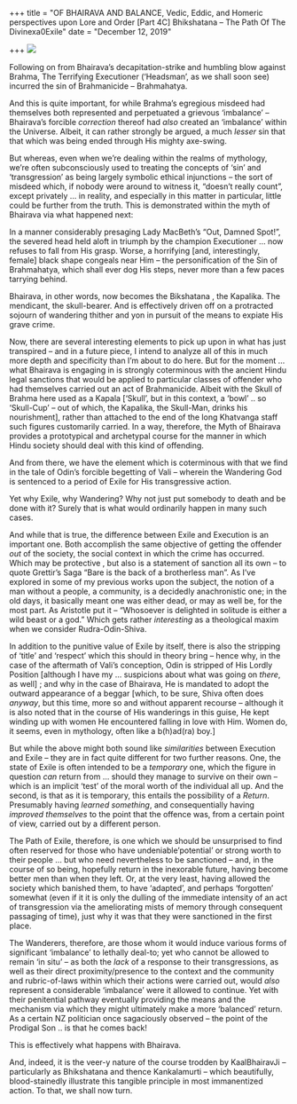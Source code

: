 +++
title = "OF BHAIRAVA AND BALANCE, Vedic, Eddic, and Homeric perspectives upon Lore and Order [Part 4C] Bhikshatana – The Path Of The Divinexa0Exile"
date = "December 12, 2019"

+++
![](https://aryaakasha.files.wordpress.com/2019/12/80228066_10162661533515574_3845115827326025728_n.jpg?w=500)

Following on from Bhairava’s decapitation-strike and humbling blow
against Brahma, The Terrifying Executioner (‘Headsman’, as we shall soon
see) incurred the sin of Brahmanicide – Brahmahatya.

And this is quite important, for while Brahma’s egregious misdeed had
themselves both represented and perpetuated a grievous ‘imbalance’ –
Bhairava’s forcible *correction* thereof had *also* created an
‘imbalance’ within the Universe. Albeit, it can rather strongly be
argued, a much *lesser* sin that that which was being ended through His
mighty axe-swing.

But whereas, even when we’re dealing within the realms of mythology,
we’re often subconsciously used to treating the concepts of ‘sin’ and
‘transgression’ as being largely symbolic ethical injunctions – the sort
of misdeed which, if nobody were around to witness it, “doesn’t really
count”, except privately … in reality, and especially in this matter in
particular, little could be further from the truth. This is demonstrated
within the myth of Bhairava via what happened next:

In a manner considerably presaging Lady MacBeth’s “Out, Damned Spot!”,
the severed head held aloft in triumph by the champion Executioner … now
refuses to fall from His grasp. Worse, a horrifying \[and,
interestingly, female\] black shape congeals near Him – the
personification of the Sin of Brahmahatya, which shall ever dog His
steps, never more than a few paces tarrying behind.

Bhairava, in other words, now becomes the Bikshatana , the Kapalika. The
mendicant, the skull-bearer. And is effectively driven off on a
protracted sojourn of wandering thither and yon in pursuit of the means
to expiate His grave crime.

Now, there are several interesting elements to pick up upon in what has
just transpired – and in a future piece, I intend to analyze all of this
in much more depth and specificity than I’m about to do here. But for
the moment … what Bhairava is engaging in is strongly coterminous with
the ancient Hindu legal sanctions that would be applied to particular
classes of offender who had themselves carried out an act of
Brahmanicide. Albeit with the Skull of Brahma here used as a Kapala
\[‘Skull’, but in this context, a ‘bowl’ .. so ‘Skull-Cup’ – out of
which, the Kapalika, the Skull-Man, drinks his nourishment\], rather
than attached to the end of the long Khatvanga staff such figures
customarily carried. In a way, therefore, the Myth of Bhairava provides
a prototypical and archetypal course for the manner in which Hindu
society should deal with this kind of offending.

And from there, we have the element which is coterminous with that we
find in the tale of Odin’s forcible begetting of Vali – wherein the
Wandering God is sentenced to a period of Exile for His transgressive
action.

Yet why Exile, why Wandering? Why not just put somebody to death and be
done with it? Surely that is what would ordinarily happen in many such
cases.

And while that is true, the difference between Exile and Execution is an
important one. Both accomplish the same objective of getting the
offender *out* of the society, the social context in which the crime has
occurred. Which may be protective , but also is a statement of sanction
all its own – to quote Grettir’s Saga “Bare is the back of a brotherless
man”. As I’ve explored in some of my previous works upon the subject,
the notion of a man without a people, a community, is a decidedly
anachronistic one; in the old days, it basically meant one was either
dead, or may as well be, for the most part. As Aristotle put it –
“Whosoever is delighted in solitude is either a wild beast or a god.”
Which gets rather *interesting* as a theological maxim when we consider
Rudra-Odin-Shiva.

In addition to the punitive value of Exile by itself, there is also the
stripping of ‘title’ and ‘respect’ which this should in theory bring –
hence why, in the case of the aftermath of Vali’s conception, Odin is
stripped of His Lordly Position \[although I have my … suspicions about
what was going on *there*, as well\] ; and why in the case of Bhairava,
He is mandated to adopt the outward appearance of a beggar \[which, to
be sure, Shiva often does *anyway*, but this time, more so and without
apparent recourse – although it is also noted that in the course of His
wanderings in this guise, He kept winding up with women He encountered
falling in love with Him. Women do, it seems, even in mythology, often
like a b(h)ad(ra) boy.\]

But while the above might both sound like *similarities* between
Execution and Exile – they are in fact quite different for two further
reasons. One, the state of Exile is often intended to be a *temporary*
one, which the figure in question *can* return from … should they manage
to survive on their own – which is an implicit ‘test’ of the moral worth
of the individual all up. And the second, is that as it is temporary,
this entails the possibility of a *Return*. Presumably having *learned
something*, and consequentially having *improved themselves* to the
point that the offence was, from a certain point of view, carried out by
a different person.

The Path of Exile, therefore, is one which we should be unsurprised to
find often reserved for those who have undeniable’potential’ or strong
worth to their people … but who need nevertheless to be sanctioned –
and, in the course of so being, hopefully return in the inexorable
future, having become better men than when they left. Or, at the very
least, having allowed the society which banished them, to have
‘adapted’, and perhaps ‘forgotten’ somewhat (even if it it is only the
dulling of the immediate intensity of an act of transgression via the
ameliorating mists of memory through consequent passaging of time), just
why it was that they were sanctioned in the first place.

The Wanderers, therefore, are those whom it would induce various forms
of significant ‘imbalance’ to lethally deal-to; yet who cannot be
allowed to remain ‘in situ’ – as both the *lack* of a response to their
transgressions, as well as their direct proximity/presence to the
context and the community and rubric-of-laws within which their actions
were carried out, would *also* represent a considerable ‘imbalance’ were
it allowed to continue. Yet with their penitential pathway eventually
providing the means and the mechanism via which they might ultimately
make a more ‘balanced’ return. As a certain NZ politician once
sagaciously observed – the point of the Prodigal Son .. is that he comes
back!

This is effectively what happens with Bhairava.

And, indeed, it is the veer-y nature of the course trodden by
KaalBhairavJi – particularly as Bhikshatana and thence Kankalamurti –
which beautifully, blood-stainedly illustrate this tangible principle in
most immanentized action. To that, we shall now turn.
